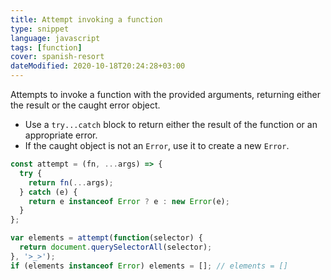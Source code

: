 ```yaml
---
title: Attempt invoking a function
type: snippet
language: javascript
tags: [function]
cover: spanish-resort
dateModified: 2020-10-18T20:24:28+03:00
---
```


Attempts to invoke a function with the provided arguments, returning either the result or the caught error object.

- Use a `try...catch` block to return either the result of the function or an appropriate error.
- If the caught object is not an `Error`, use it to create a new `Error`.

```js
const attempt = (fn, ...args) => {
  try {
    return fn(...args);
  } catch (e) {
    return e instanceof Error ? e : new Error(e);
  }
};
```

```js
var elements = attempt(function(selector) {
  return document.querySelectorAll(selector);
}, '>_>');
if (elements instanceof Error) elements = []; // elements = []
```
